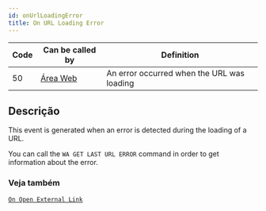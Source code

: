 ```yaml
---
id: onUrlLoadingError
title: On URL Loading Error
---
```


| Code | Can be called by                            | Definition                                 |
| ---- | ------------------------------------------- | ------------------------------------------ |
| 50   | [Área Web](FormObjects/webArea_overview.md) | An error occurred when the URL was loading |


## Descrição

This event is generated when an error is detected during the loading of a URL.

You can call the `WA GET LAST URL ERROR` command in order to get information about the error.


### Veja também
[`On Open External Link`](onOpenExternalLink.md)